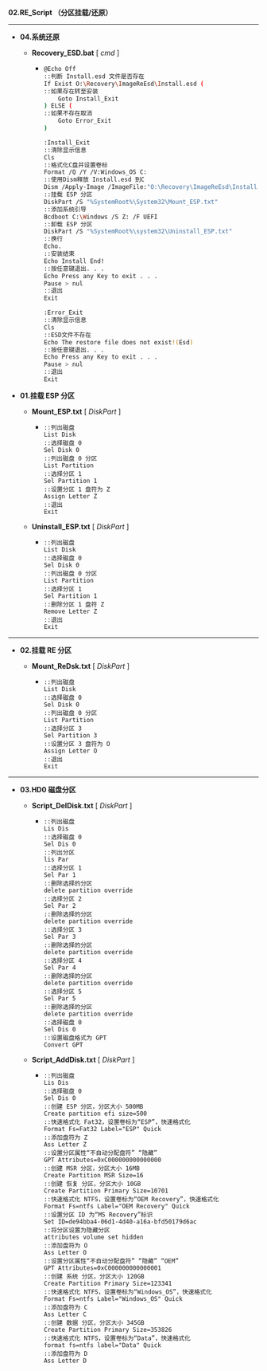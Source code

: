 **02.RE_Script （分区挂载/还原）**

---

- **04.系统还原**

  - **Recovery_ESD.bat** [ *cmd* ]

    - ```bash 
      @Echo Off
      ::判断 Install.esd 文件是否存在
      If Exist O:\Recovery\ImageReEsd\Install.esd (
      ::如果存在转至安装
          Goto Install_Exit
      ) ELSE (
      ::如果不存在取消
          Goto Error_Exit
      )

      :Install_Exit
      ::清除显示信息
      Cls
      ::格式化C盘并设置卷标
      Format /Q /Y /V:Windows_OS C:
      ::使用Dism释放 Install.esd 到C
      Dism /Apply-Image /ImageFile:"O:\Recovery\ImageReEsd\Install.esd" /Index:1 /ApplyDir:C:\
      ::挂载 ESP 分区
      DiskPart /S "%SystemRoot%\System32\Mount_ESP.txt"
      ::添加系统引导
      Bcdboot C:\Windows /S Z: /F UEFI
      ::卸载 ESP 分区
      DiskPart /S "%SystemRoot%\system32\Uninstall_ESP.txt"
      ::换行
      Echo.
      ::安装结束
      Echo Install End!
      ::按任意键退出. . .
      Echo Press any Key to exit . . .
      Pause > nul
      ::退出
      Exit

      :Error_Exit
      ::清除显示信息
      Cls
      ::ESD文件不存在
      Echo The restore file does not exist!(Esd)
      ::按任意键退出. . .
      Echo Press any Key to exit . . .
      Pause > nul
      ::退出
      Exit
      ```

- **01.挂载 ESP 分区**

  - **Mount_ESP.txt** [ *DiskPart* ]

    - ```DiskPart
      ::列出磁盘
      List Disk
      ::选择磁盘 0
      Sel Disk 0
      ::列出磁盘 0 分区
      List Partition
      ::选择分区 1
      Sel Partition 1
      ::设置分区 1 盘符为 Z
      Assign Letter Z
      ::退出
      Exit
      ```

  - **Uninstall_ESP.txt** [ *DiskPart* ]

    - ```DiskPart
      ::列出磁盘
      List Disk
      ::选择磁盘 0
      Sel Disk 0
      ::列出磁盘 0 分区
      List Partition
      ::选择分区 1
      Sel Partition 1
      ::删除分区 1 盘符 Z
      Remove Letter Z
      ::退出
      Exit
      ```

---

- **02.挂载 RE 分区**

  - **Mount_ReDsk.txt** [ *DiskPart* ]

    - ```DiskPart
      ::列出磁盘
      List Disk
      ::选择磁盘 0
      Sel Disk 0
      ::列出磁盘 0 分区
      List Partition
      ::选择分区 3
      Sel Partition 3
      ::设置分区 3 盘符为 O
      Assign Letter O
      ::退出
      Exit
      ```

---

- **03.HD0 磁盘分区**

  - **Script_DelDisk.txt** [ *DiskPart* ]

    - ```DiskPart
      ::列出磁盘
      Lis Dis
      ::选择磁盘 0
      Sel Dis 0
      ::列出分区
      lis Par
      ::选择分区 1
      Sel Par 1
      ::删除选择的分区
      delete partition override
      ::选择分区 2
      Sel Par 2
      ::删除选择的分区
      delete partition override
      ::选择分区 3
      Sel Par 3
      ::删除选择的分区
      delete partition override
      ::选择分区 4
      Sel Par 4
      ::删除选择的分区
      delete partition override
      ::选择分区 5
      Sel Par 5
      ::删除选择的分区
      delete partition override
      ::选择磁盘 0
      Sel Dis 0
      ::设置磁盘格式为 GPT
      Convert GPT
      ```

  - **Script_AddDisk.txt** [ *DiskPart* ]

    - ```
      ::列出磁盘
      Lis Dis
      ::选择磁盘 0
      Sel Dis 0
      ::创建 ESP 分区，分区大小 500MB
      Create partition efi size=500
      ::快速格式化 Fat32，设置卷标为“ESP”，快速格式化
      Format Fs=Fat32 Label="ESP" Quick
      ::添加盘符为 Z
      Ass Letter Z
      ::设置分区属性“不自动分配盘符” “隐藏”
      GPT Attributes=0xC000000000000000
      ::创建 MSR 分区，分区大小 16MB
      Create Partition MSR Size=16
      ::创建 恢复 分区，分区大小 10GB
      Create Partition Primary Size=10701
      ::快速格式化 NTFS，设置卷标为“OEM Recovery”，快速格式化
      Format Fs=ntfs Label="OEM Recovery" Quick
      ::设置分区 ID 为“MS Recovery”标识
      Set ID=de94bba4-06d1-4d40-a16a-bfd50179d6ac
      ::将分区设置为隐藏分区
      attributes volume set hidden
      ::添加盘符为 O
      Ass Letter O
      ::设置分区属性“不自动分配盘符” “隐藏” “OEM”
      GPT Attributes=0xC000000000000001
      ::创建 系统 分区，分区大小 120GB
      Create Partition Primary Size=123341
      ::快速格式化 NTFS，设置卷标为“Windows_OS”，快速格式化
      Format Fs=ntfs Label="Windows_OS" Quick
      ::添加盘符为 C
      Ass Letter C
      ::创建 数据 分区，分区大小 345GB
      Create Partition Primary Size=353826
      ::快速格式化 NTFS，设置卷标为“Data”，快速格式化
      format fs=ntfs label="Data" Quick
      ::添加盘符为 D
      Ass Letter D
      ```
